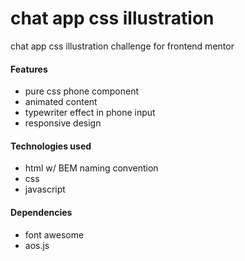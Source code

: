 # chat app css illustration

chat app css illustration challenge for frontend mentor

#### Features

-   pure css phone component
-   animated content
-   typewriter effect in phone input
-   responsive design

#### Technologies used

-   html w/ BEM naming convention
-   css
-   javascript

#### Dependencies

-   font awesome
-   aos.js
